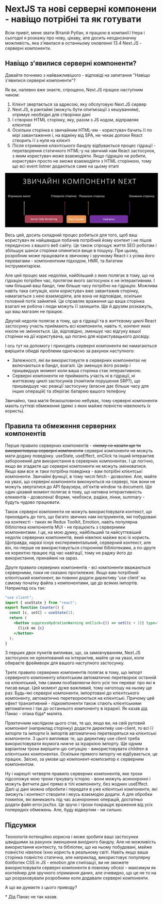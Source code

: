# NextJS та нові серверні компонени - навіщо потрібні та як готувати

Всім привіт, мене звати Віталій Рубан, я працюю в компаніїї Ітера і сьогодні я розкажу про нову, цікаву, але досить неоднозначну можливість, яка з'явилася в останньому оновленні 13.4 Next.JS - серверні компоненти.

## Навіщо з'явилися серверні компоненти?

Давайте почнемо з найважливішого - відповіді на запитання "Навіщо з'явилися серверні компоненти"?

Як ви, напевно вже знаєте, спрощено, Next.JS працює наступним чином:

1. Клієнт звертається за адресою, яку обслуговую Next.JS сервер
2. Next.JS, в рантаймі (можуть бути опитмізації з кешуванням), отримує необхідні для створінки дані
3. І створює HTML сторінку, яку, разом з JS кодом, відправляє клієнтові
4. Оскільки сторінка є звичайним HTML-ем - користувач бачить її по мірі завантаження і, на відміну від SPA, не чекає допоки React створить її з нуля на клієнті
5. Після отримання клієнтського бандлу відбувається процес гідрації - перетворення статичного HTML-у на звичний нам React застосунок, з яким користувач може взаємодіяти. Якщо гідрацію не робити, користувач просто не зможе взаємодіяти з HTML сторінкою, тому що всі event listner додаються саме на цьому етапі

![./default-schema.png](./default-schema.png)

Весь цей, досить складний процес робиться для того, щоб ваш користувач як найшвидше побачив потрібний йому контент і не пішов передачсно з вашого веб сайту. Це також спрощує життя SEO роботам і збільшує шанси сторінки опинитися вище в пошуку. При цьому, розробник може працювати в звичному і зручному React-і з усіма його перевагами - компонентним підходом, HMR, та багатим інструментарієм.

Але цей процес має недоліки, найбільший з яких полягає в тому, що на гідоацію потрібен час, протягом якого застосунок є не інтерактивним. І чим більший ваш бандл, тим більше часу потрібно на гідрацію. Можлива навіть така ситуація, коли користувач вже завантажив сторінку, намагається з нею взаємодіяти, але вона не відповідає, оскільки головний потік зайнятий. Це справляє враження що ваша сторінка взагалі не робоча і люди можуть її залишити. Ще й друзям розкажуть, що ваш магазин не працює.

Другий недолік полягає в тому, що в гідрації та в життєвому циклі React застосунку участь приймають всі компоненти, навіть ті, контент яких ніколи не змінюється. Це, відповідно, зменшує час відгуку вашої сторінки на дії користувача, що погано для користувацького досвіду.

І ось тут на допомогу і приходять серверні компоненти які намагаються вирішити обидві проблеми одночасно за рахунок наступного:

- Залежності, які ви використовуєте в серверних компонентах не включаються в бандл, взагалі. Це зменшує його розмір і пришвидшує момент коли ваша сторінка стає інтерактивною.
- Серверні компоненти не приймають участь ні в гідрації, ні життєвому циклі застосунків (помітили порушення SRP?), що пришвидшує час реакції застосунку (власне дає більше часу для інших операцій) та зберігає батарею вашого телефону

Звичайно, така магія безкоштовною небуває, тому серверні компоненти мають суттєві обмеження (деякі з яких майже повністю нівелюють їх користь).

## Правила та обмеження серверних компонентів

Перше правило серверних компонентів - ~~нікому не казати що ти використовуєш серверні компоненти~~ серверні компоненти не можуть мати додану поведінку. useState, useEffect, onClick та інший інтерактив заборонений для використання в серверних компонентах. І це логічно, якщо ви згадаєте що серверні компоненти не можуть змінюватися. Якщо вам все ж таки потрібна поведінка - вам потрібні клієнтські компоненти. Звичайні функції, в тому числі fetch - дозволені. Але, майте на увазі, що серверні компоненти виконуються на сервері, тож вони не можуть звертатися до API браузера, об'єктів window та document. Ще один цікавий момент полягає в тому, що нативна інтерактивність елементів – дозволена! Форми, чекбокси, радіки, лінки, summary - будуть чудово працювати.

Також серверні компоненти не можуть використовувати контекст, що призовдить до того, що багато звичних нам інструментів, які побудовані на контексті - таких як Redux Toolkit, Emotion, навіть популярна бібліотека компонентів MUI - не працюють з серверними компонентами. І це, на мою думку, найбільший та найсуттєвіший недолік серверних компонентів, який нівелює майже всю їх користь. Щоправда, наразі існує експерементальний, серверний контекст, але він, по-перше не використовується стороннімі бібліотеками, а по-друге не коректно працює під час навігації, тому не раджу його до використання, принаймні на зараз.

Друге правило серверних компонентів - всі компоненти вважаються серверними, поки не сказано протилежне. Якщо вам потрібний клієнтський компонент, ви повинні додати директиву 'use client' на самому початку файла з компонентами, ще до всяких імпортів. Наприклад ось так:

```jsx
"use client";
import { useState } from "react";
export function Counter() {
  const [c, setC] = useState(1);
  return (
    <button suppressHydrationWarning onClick={() => setC(c + 1)} type="button">
      Click me {c}
    </button>
  );
}
```

З перших двох пунктів випливає, що, за замовчуванням, Next.JS застосунок не орієнтований на інтерактив, майте це на увазі, коли обираєте фреймворк для вашого наступного застосунку.

Третє правило серверних компонентів полягає в тому, що імпорт серверного компоненту клієнтським автоматично перетворює останній на клієнтський, тим самим позбавляючи його усіх тих переваг про які я писав вище. Цей момент дуже важливий, тому наголошу на ньому ще раз: Будь-які серверні компоненти, імпортовані до клієнтського компоненту, автоматично перетворюються на клієнтські. Причому цей ефект транзитивний - підкомпоненти також стають клієнтськими автоматично і так до останнього компоненту в ієрархії. Як казав дід Панас - отака біда\* малята.

Практичним наслідком цього стає, те що, якщо ви, на свій рутовий компонент (наприклад сторінку) додасте директиву use-client, то всі її імпорти та імпорти їх імпортів автоматично перетворяться на клієнтські компоненти. З цього випливає те, що директиву use client треба використовувати якумога нижче за ієрархією імпорту. Ще одним варіантом трохи вирішити цю ситуацію - використовувати children в клієнтських компонентах. Оскільки прямого імпорту не відбувається, це працює. Звісно, за умови що компонент-композитор є серверним компонентом.

Ну і нарешті четверте правило серверних компонентів, яке трохи підсоложує мою трохи гіркувату історію - вони можуть асинохронні і можуть фетчити дані прямо в тілі компоненту, без жодних useEffect. Далі ці дані можна обробити і передати в уже клієнтські компоненти, які зможуть і контекст створити і якусь взаємодію додати. А для обробки помилок, які виникають під час асинхронних операцій, достатньо додати файл error.jsx/tsx. Це зручо і трохи покращує враження від усіх попередніх обмежень. Але, буду відвертим - не сильно.

## Підсумки

Технологія потенційно корисна і може зробити ваші застосунки швидшими за рахунок зменшення вихідного бандлу. Але не можливість використання контексту, та бібліотек, що на ньому побудовані, майже повністю нівелює їхню користь в реальному світі. Навіть якщо ваша сторінка повністю статична, але наприклад, використовує популярну білібіотек CSS in JS - emotion для стилізації, ви не зможете використовувати серверні компоненти в повному обсязі – максимум як контейнер для зручного отримання даних, але очевидно, що це не то на що розраховували розробники коли додавали серверні компоненти.

А що ви думаєте з цього приводу?

\* Дід Панас не так казав.
